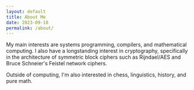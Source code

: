 ```yaml
---
layout: default
title: About Me
date: 2023-09-10
permalink: /about/
---
```


My main interests are systems programming, compilers, and mathematical computing. I also have a longstanding interest in cryptography, specifically in the architecture of symmetric block ciphers such as Rijndael/AES and Bruce Schneier's Feistel network ciphers.

Outside of computing, I'm also interested in chess, linguistics, history, and pure math.

